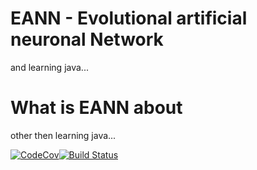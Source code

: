 # EANN - Evolutional artificial neuronal Network
and learning java...

# What is EANN about
other then learning java...

[![CodeCov](https://codecov.io/github/ufobat/EANN/coverage.svg?branch=master)](https://codecov.io/github/docker/notary)[![Build Status](https://travis-ci.org/ufobat/EANN.svg?branch=master)](https://travis-ci.org/ufobat/EANN)